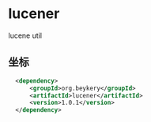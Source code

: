 # lucener

lucene util

## 坐标

```xml
  <dependency>
      <groupId>org.beykery</groupId>
      <artifactId>lucener</artifactId>
      <version>1.0.1</version>
  </dependency>
```
